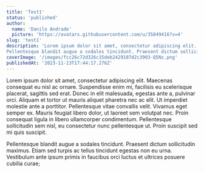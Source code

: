 ```yaml
---
title: 'Test1'
status: 'published'
author:
  name: 'Danilo Andrade'
  picture: 'https://avatars.githubusercontent.com/u/35849416?v=4'
slug: 'test1'
description: 'Lorem ipsum dolor sit amet, consectetur adipiscing elit. Maecenas consequat eu nisl ac ornare. Suspendisse enim mi, facilisis eu scelerisque placerat, sagittis sed erat. Donec in elit malesuada, egestas ante a, pulvinar orci. Aliquam et tortor ut mauris aliquet pharetra nec ac elit. Ut imperdiet molestie ante a porttitor. Pellentesque vitae convallis velit. Vivamus eget semper ex. Mauris feugiat libero dolor, ut laoreet sem volutpat nec. Proin consequat ligula in libero ullamcorper condimentum. Pellentesque sollicitudin sem nisl, eu consectetur nunc pellentesque ut. Proin suscipit sed mi quis suscipit.
Pellentesque blandit augue a sodales tincidunt. Praesent dictum sollicitudin maximus. Etiam sed turpis ac tellus tincidunt egestas non eu urna. Vestibulum ante ipsum primis in faucibus orci luctus et ultrices posuere cubilia curae;'
coverImage: '/images/fcc26c72d326c15deb2429107d2c3903-Q5Nz.png'
publishedAt: '2023-11-13T17:44:17.276Z'
---
```


Lorem ipsum dolor sit amet, consectetur adipiscing elit. Maecenas consequat eu nisl ac ornare. Suspendisse enim mi, facilisis eu scelerisque placerat, sagittis sed erat. Donec in elit malesuada, egestas ante a, pulvinar orci. Aliquam et tortor ut mauris aliquet pharetra nec ac elit. Ut imperdiet molestie ante a porttitor. Pellentesque vitae convallis velit. Vivamus eget semper ex. Mauris feugiat libero dolor, ut laoreet sem volutpat nec. Proin consequat ligula in libero ullamcorper condimentum. Pellentesque sollicitudin sem nisl, eu consectetur nunc pellentesque ut. Proin suscipit sed mi quis suscipit.

Pellentesque blandit augue a sodales tincidunt. Praesent dictum sollicitudin maximus. Etiam sed turpis ac tellus tincidunt egestas non eu urna. Vestibulum ante ipsum primis in faucibus orci luctus et ultrices posuere cubilia curae;


